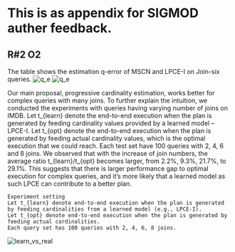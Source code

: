 # This is as appendix for SIGMOD auther feedback.

## R#2 O2
The table shows the estimation q-error of MSCN and LPCE-I on Join-six queries.
![q_e](https://user-images.githubusercontent.com/52020936/171166788-89f56f22-f7a1-41ec-8687-3ad6170bcaa2.png)
![q_e](https://user-images.githubusercontent.com/52020936/171166985-dbad7f60-b471-4643-84d2-d19390129ab6.png)

Our main proposal, progressive cardinality estimation, works better for complex queries with many joins. 
To further explain the intuition, we conducted the experiments with queries having varying number of joins on IMDB. Let t_{learn} denote the end-to-end execution when the plan is generated by feeding cardinality values provided by a learned model – LPCE-I.  Let t_{opt} denote the end-to-end execution when the plan is generated by feeding actual cardinality values, which is the optimal execution that we could reach.  Each test set have 100 queries with 2, 4, 6 and 8 joins. We observed that with the increase of join numbers, the average ratio t_{learn}/t_{opt} becomes larger, from 2.2%, 9.3%, 21.7%, to 29.1%. This suggests that there is larger performance gap to optimal execution for complex queries, and it’s more likely that a learned model as such LPCE can contribute to a better plan. 
```
Experiment setting
Let t_{learn} denote end-to-end execution when the plan is generated by feeding cardinalities from a learned model (e.g., LPCE-I).
Let t_{opt} denote end-to-end execution when the plan is generated by feeding actual cardinalities.  
Each query set has 100 queries with 2, 4, 6, 8 joins.
```
![learn_vs_real](https://user-images.githubusercontent.com/52020936/170882637-b9e3f3e3-b1e9-498c-8bef-721fdb304ba4.png)

